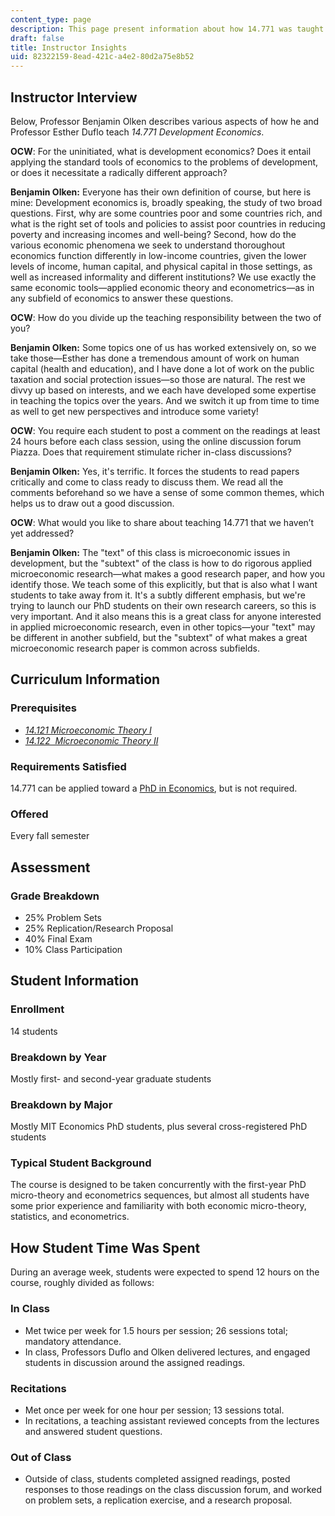 ```yaml
---
content_type: page
description: This page present information about how 14.771 was taught.
draft: false
title: Instructor Insights
uid: 82322159-8ead-421c-a4e2-80d2a75e8b52
---
```

## Instructor Interview

Below, Professor Benjamin Olken describes various aspects of how he and Professor Esther Duflo teach *14.771 Development Economics*.

**OCW**: For the uninitiated, what is development economics? Does it entail applying the standard tools of economics to the problems of development, or does it necessitate a radically different approach?

**Benjamin Olken:** Everyone has their own definition of course, but here is mine: Development economics is, broadly speaking, the study of two broad questions. First, why are some countries poor and some countries rich, and what is the right set of tools and policies to assist poor countries in reducing poverty and increasing incomes and well-being? Second, how do the various economic phenomena we seek to understand thoroughout economics function differently in low-income countries, given the lower levels of income, human capital, and physical capital in those settings, as well as increased informality and different institutions? We use exactly the same economic tools—applied economic theory and econometrics—as in any subfield of economics to answer these questions.

**OCW**: How do you divide up the teaching responsibility between the two of you?

**Benjamin Olken:** Some topics one of us has worked extensively on, so we take those—Esther has done a tremendous amount of work on human capital (health and education), and I have done a lot of work on the public taxation and social protection issues—so those are natural. The rest we divvy up based on interests, and we each have developed some expertise in teaching the topics over the years. And we switch it up from time to time as well to get new perspectives and introduce some variety!

**OCW**: You require each student to post a comment on the readings at least 24 hours before each class session, using the online discussion forum Piazza. Does that requirement stimulate richer in-class discussions?

**Benjamin Olken:** Yes, it's terrific. It forces the students to read papers critically and come to class ready to discuss them. We read all the comments beforehand so we have a sense of some common themes, which helps us to draw out a good discussion.

**OCW**: What would you like to share about teaching 14.771 that we haven’t yet addressed?

**Benjamin Olken:** The "text" of this class is microeconomic issues in development, but the "subtext" of the class is how to do rigorous applied microeconomic research—what makes a good research paper, and how you identify those. We teach some of this explicitly, but that is also what I want students to take away from it. It's a subtly different emphasis, but we're trying to launch our PhD students on their own research careers, so this is very important. And it also means this is a great class for anyone interested in applied microeconomic research, even in other topics—your "text" may be different in another subfield, but the "subtext" of what makes a great microeconomic research paper is common across subfields. 

## Curriculum Information

### Prerequisites

- [*14.121 Microeconomic Theory I*](https://ocw.mit.edu/courses/14-121-microeconomic-theory-i-fall-2015/)
- [*14.122  Microeconomic Theory II*](https://ocw.mit.edu/courses/14-122-microeconomic-theory-ii-fall-2002/)

### Requirements Satisfied

14.771 can be applied toward a [PhD in Economics](https://economics.mit.edu/academic-programs/phd-program/curriculum-and-thesis), but is not required.

### Offered

Every fall semester

## Assessment

### Grade Breakdown

- 25% Problem Sets
- 25% Replication/Research Proposal
- 40% Final Exam
- 10% Class Participation

## Student Information

### Enrollment

14 students 

### Breakdown by Year

Mostly first- and second-year graduate students

### Breakdown by Major

Mostly MIT Economics PhD students, plus several cross-registered PhD students

### Typical Student Background

The course is designed to be taken concurrently with the first-year PhD micro-theory and econometrics sequences, but almost all students have some prior experience and familiarity with both economic micro-theory, statistics, and econometrics.

## How Student Time Was Spent

During an average week, students were expected to spend 12 hours on the course, roughly divided as follows:

### In Class

- Met twice per week for 1.5 hours per session; 26 sessions total; mandatory attendance.
- In class, Professors Duflo and Olken delivered lectures, and engaged students in discussion around the assigned readings.

### Recitations

- Met once per week for one hour per session; 13 sessions total.
- In recitations, a teaching assistant reviewed concepts from the lectures and answered student questions.

### Out of Class

- Outside of class, students completed assigned readings, posted responses to those readings on the class discussion forum, and worked on problem sets, a replication exercise, and a research proposal.